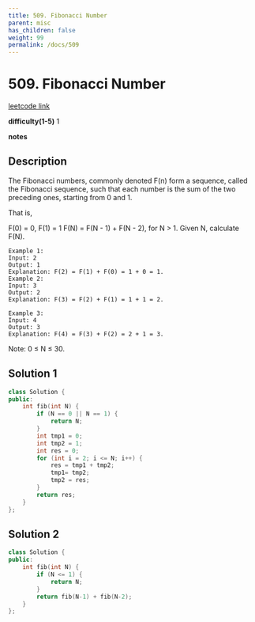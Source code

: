 ```yaml
---
title: 509. Fibonacci Number
parent: misc
has_children: false
weight: 99
permalink: /docs/509
---
```

# 509. Fibonacci Number
[leetcode link](https://leetcode.com/problems/fibonacci-number/)

**difficulty(1-5)** 
1

**notes**   


## Description
The Fibonacci numbers, commonly denoted F(n) form a sequence, called the Fibonacci sequence, such that each number is the sum of the two preceding ones, starting from 0 and 1. 

That is,

F(0) = 0,   F(1) = 1
F(N) = F(N - 1) + F(N - 2), for N > 1.
Given N, calculate F(N).
```
Example 1:
Input: 2
Output: 1
Explanation: F(2) = F(1) + F(0) = 1 + 0 = 1.
Example 2:
Input: 3
Output: 2
Explanation: F(3) = F(2) + F(1) = 1 + 1 = 2.

Example 3:
Input: 4
Output: 3
Explanation: F(4) = F(3) + F(2) = 2 + 1 = 3.
```

Note:
0 ≤ N ≤ 30.

## Solution 1 
```c++
class Solution {
public:
    int fib(int N) {
        if (N == 0 || N == 1) {
            return N;
        }
        int tmp1 = 0;
        int tmp2 = 1;
        int res = 0;
        for (int i = 2; i <= N; i++) {
            res = tmp1 + tmp2;
            tmp1= tmp2;
            tmp2 = res;
        }
        return res;
    } 
};
```
## Solution 2 
```c++
class Solution {
public:
    int fib(int N) {
        if (N <= 1) {
            return N;
        }
        return fib(N-1) + fib(N-2);
    }
};
```